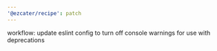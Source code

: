 ```yaml
---
'@ezcater/recipe': patch
---
```


workflow: update eslint config to turn off console warnings for use with deprecations
